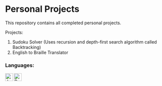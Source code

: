 # Personal Projects
This repository contains all completed personal projects.

Projects:
1. Sudoku Solver (Uses recursion and depth-first search algorithm called Backtracking)
2. English to Braille Translator

### Languages:
<a href="#"><img align="left" alt="Java" height="25px" src="https://img.shields.io/badge/Java-ED8B00?style=for-the-badge&logo=java&logoColor=white" /></a>
<a href="#"><img align="left" alt="Python" height="25px" src="https://img.shields.io/badge/Python-14354C?style=for-the-badge&logo=python&logoColor=white" /></a>
